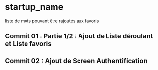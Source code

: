 # startup_name

liste de mots pouvant être rajoutés aux favoris

## Commit 01 : Partie 1/2 : Ajout de Liste déroulant et Liste favoris











## Commit 02 : Ajout de Screen Authentification
